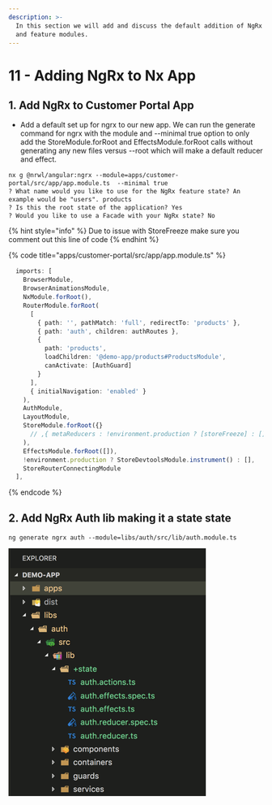 ```yaml
---
description: >-
  In this section we will add and discuss the default addition of NgRx to root
  and feature modules.
---
```


# 11 - Adding NgRx to Nx App

## 1. Add NgRx to Customer Portal App

* Add a default set up for ngrx to our new app. We can run the generate command for ngrx with the module and --minimal true option to only add the StoreModule.forRoot and EffectsModule.forRoot calls without generating any new files versus --root which will make a default reducer and effect.

```text
nx g @nrwl/angular:ngrx --module=apps/customer-portal/src/app/app.module.ts  --minimal true
? What name would you like to use for the NgRx feature state? An example would be "users". products
? Is this the root state of the application? Yes
? Would you like to use a Facade with your NgRx state? No
```

{% hint style="info" %}
Due to issue with StoreFreeze make sure you comment out this line of code
{% endhint %}

{% code title="apps/customer-portal/src/app/app.module.ts" %}

```typescript
  imports: [
    BrowserModule,
    BrowserAnimationsModule,
    NxModule.forRoot(),
    RouterModule.forRoot(
      [
        { path: '', pathMatch: 'full', redirectTo: 'products' },
        { path: 'auth', children: authRoutes },
        {
          path: 'products',
          loadChildren: '@demo-app/products#ProductsModule',
          canActivate: [AuthGuard]
        }
      ],
      { initialNavigation: 'enabled' }
    ),
    AuthModule,
    LayoutModule,
    StoreModule.forRoot({}
      // ,{ metaReducers : !environment.production ? [storeFreeze] : [] }
    ),
    EffectsModule.forRoot([]),
    !environment.production ? StoreDevtoolsModule.instrument() : [],
    StoreRouterConnectingModule
  ],
```

{% endcode %}

## 2. Add NgRx Auth lib making it a state state

```text
ng generate ngrx auth --module=libs/auth/src/lib/auth.module.ts
```

![New Nx Lib with State folder](.gitbook/assets/image%20%2823%29.png)

